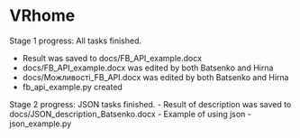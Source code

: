 # VRhome

Stage 1 progress:
   All tasks finished.
   - Result was saved to docs/FB_API_example.docx
   - docs/FB_API_example.docx was edited by both Batsenko and Hirna
   - docs/Можливостi_FB_API.docx was edited by both Batsenko and Hirna
   - fb_api_example.py created

Stage 2 progress:
    JSON tasks finished.
    - Result of description was saved to docs/JSON_description_Batsenko.docx
    - Example of using json - json_example.py 
